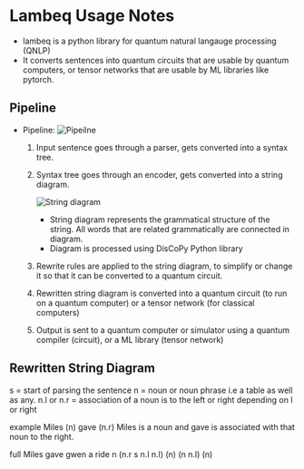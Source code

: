 # Lambeq Usage Notes

- lambeq is a python library for quantum natural langauge processing (QNLP)
- It converts sentences into quantum circuits that are usable by quantum computers, or tensor networks that are usable by ML libraries like pytorch.

## Pipeline
- Pipeline:
    ![Pipeilne](https://www.marktechpost.com/wp-content/uploads/2021/10/Screen-Shot-2021-10-13-at-2.28.34-PM-1024x266.png)
    
    1. Input sentence goes through a parser, gets converted into a syntax tree.
    2. Syntax tree goes through an encoder, gets converted into a string diagram.
        
        ![String diagram](https://miro.medium.com/max/1400/0*1Rxj8003tEQAVv2y)
        
        - String diagram represents the grammatical structure of the string. All words that are related grammatically are connected in diagram.
        - Diagram is processed using DisCoPy Python library
    3. Rewrite rules are applied to the string diagram, to simplify or change it so that it can be converted to a quantum circuit.
    4. Rewritten string diagram is converted into a quantum circuit (to run on a quantum computer) or a tensor network (for classical computers)
    5. Output is sent to a quantum computer or simulator using a quantum compiler (circuit), or a ML library (tensor network)

## Rewritten String Diagram
s = start of parsing the sentence
n = noun or noun phrase i.e a table as well as any.
n.l or n.r = association of a noun is to the left or right depending on l or right

example Miles (n) gave (n.r)
Miles is a noun and gave is associated with that noun to the right.

full Miles gave 			gwen 	a 		ride
	 n 	  (n.r s n.l n.l)	(n)		(n n.l) (n)